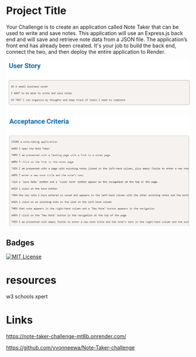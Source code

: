 # Project Title

Your Challenge is to create an application called Note Taker that can be used to write and save notes. This application will use an Express.js back end and will save and retrieve note data from a JSON file. The application’s front end has already been created. It's your job to build the back end, connect the two, and then deploy the entire application to Render.


![alt text](image-1.png)

![alt text](image.png)



## Badges


[![MIT License](https://img.shields.io/badge/License-MIT-green.svg)](https://choosealicense.com/licenses/mit/)




# resources
w3 schools
xpert



# Links

https://note-taker-challenge-mt8b.onrender.com/

https://github.com/yvonneewa/Note-Taker-challenge

